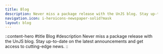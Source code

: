 ```yaml
---
title: Blog
description: Never miss a package release with the UnJS blog. Stay up-to-date on the latest announcements and get access to cutting-edge news.
navigation.icon: i-heroicons-newspaper-solid?mask
layout: blog
---
```


::content-hero
#title
Blog
#description
Never miss a package release with the UnJS blog. Stay up-to-date on the latest announcements and get access to cutting-edge news.
::
